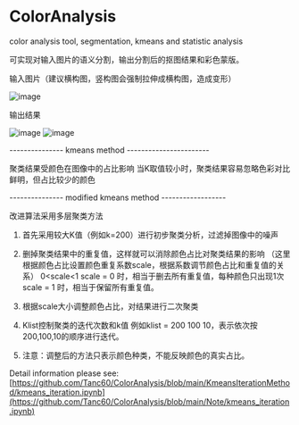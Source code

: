 # ColorAnalysis
color analysis tool, segmentation, kmeans and statistic analysis


可实现对输入图片的语义分割，输出分割后的抠图结果和彩色蒙版。
 
输入图片（建议横构图，竖构图会强制拉伸成横构图，造成变形）

![image](https://user-images.githubusercontent.com/48271765/219935238-e6455d54-df5b-4604-92b9-ff0e7a8b8e20.png)
  
输出结果

![image](https://user-images.githubusercontent.com/48271765/219935247-4bed22e0-bbbb-4e53-97d1-b560a14e164e.png)
![image](https://user-images.githubusercontent.com/48271765/219935251-52b26f18-4cc4-4a41-b6fe-f6005ef3fc6e.png)





--------------- kmeans method -----------------------

聚类结果受颜色在图像中的占比影响
当K取值较小时，聚类结果容易忽略色彩对比鲜明，但占比较少的颜色


--------------- modified kmeans method ------------------

改进算法采用多层聚类方法

1. 首先采用较大K值（例如k=200）进行初步聚类分析，过滤掉图像中的噪声

2. 删掉聚类结果中的重复值，这样就可以消除颜色占比对聚类结果的影响
（这里根据颜色占比设置颜色重复系数scale，根据系数调节颜色占比和重复值的关系）
0<scale<1 
scale = 0 时，相当于删去所有重复值，每种颜色只出现1次
scale = 1 时，相当于保留所有重复值。
3. 根据scale大小调整颜色占比，对结果进行二次聚类

4. Klist控制聚类的迭代次数和k值
例如klist = 200 100 10，表示依次按200,100,10的顺序进行迭代。

5. 注意：调整后的方法只表示颜色种类，不能反映颜色的真实占比。

Detail information please see:
[https://github.com/Tanc60/ColorAnalysis/blob/main/KmeansIterationMethod/kmeans_iteration.ipynb](https://github.com/Tanc60/ColorAnalysis/blob/main/Note/kmeans_iteration.ipynb)

